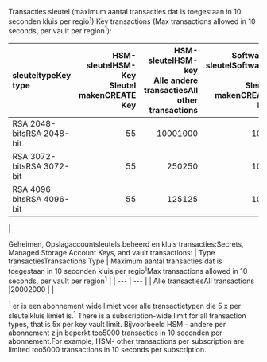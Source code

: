 <span data-ttu-id="880fe-101">Transacties sleutel (maximum aantal transacties dat is toegestaan in 10 seconden kluis per regio<sup>1</sup>):</span><span class="sxs-lookup"><span data-stu-id="880fe-101">Key transactions (Max transactions allowed in 10 seconds, per vault per region<sup>1</sup>):</span></span>

|<span data-ttu-id="880fe-102">sleuteltype</span><span class="sxs-lookup"><span data-stu-id="880fe-102">Key type</span></span>|<span data-ttu-id="880fe-103">HSM-sleutel</span><span class="sxs-lookup"><span data-stu-id="880fe-103">HSM-Key</span></span><br><span data-ttu-id="880fe-104">Sleutel maken</span><span class="sxs-lookup"><span data-stu-id="880fe-104">CREATE Key</span></span>|<span data-ttu-id="880fe-105">HSM-sleutel</span><span class="sxs-lookup"><span data-stu-id="880fe-105">HSM-key</span></span><br><span data-ttu-id="880fe-106">Alle andere transacties</span><span class="sxs-lookup"><span data-stu-id="880fe-106">All other transactions</span></span>|<span data-ttu-id="880fe-107">Software-sleutel</span><span class="sxs-lookup"><span data-stu-id="880fe-107">Software-key</span></span><br><span data-ttu-id="880fe-108">Sleutel maken</span><span class="sxs-lookup"><span data-stu-id="880fe-108">CREATE Key</span></span>|<span data-ttu-id="880fe-109">Software-sleutel</span><span class="sxs-lookup"><span data-stu-id="880fe-109">Software-key</span></span><br><span data-ttu-id="880fe-110">Alle andere transacties</span><span class="sxs-lookup"><span data-stu-id="880fe-110">All other transactions</span></span>|
|:---|---:|---:|---:|---:|
|<span data-ttu-id="880fe-111">RSA 2048-bits</span><span class="sxs-lookup"><span data-stu-id="880fe-111">RSA 2048-bit</span></span>|<span data-ttu-id="880fe-112">5</span><span class="sxs-lookup"><span data-stu-id="880fe-112">5</span></span>|<span data-ttu-id="880fe-113">1000</span><span class="sxs-lookup"><span data-stu-id="880fe-113">1000</span></span>|<span data-ttu-id="880fe-114">10</span><span class="sxs-lookup"><span data-stu-id="880fe-114">10</span></span>|<span data-ttu-id="880fe-115">2000</span><span class="sxs-lookup"><span data-stu-id="880fe-115">2000</span></span>|
|<span data-ttu-id="880fe-116">RSA 3072-bits</span><span class="sxs-lookup"><span data-stu-id="880fe-116">RSA 3072-bit</span></span>|<span data-ttu-id="880fe-117">5</span><span class="sxs-lookup"><span data-stu-id="880fe-117">5</span></span>|<span data-ttu-id="880fe-118">250</span><span class="sxs-lookup"><span data-stu-id="880fe-118">250</span></span>|<span data-ttu-id="880fe-119">10</span><span class="sxs-lookup"><span data-stu-id="880fe-119">10</span></span>|<span data-ttu-id="880fe-120">500</span><span class="sxs-lookup"><span data-stu-id="880fe-120">500</span></span>|
|<span data-ttu-id="880fe-121">RSA 4096 bits</span><span class="sxs-lookup"><span data-stu-id="880fe-121">RSA 4096-bit</span></span>|<span data-ttu-id="880fe-122">5</span><span class="sxs-lookup"><span data-stu-id="880fe-122">5</span></span>|<span data-ttu-id="880fe-123">125</span><span class="sxs-lookup"><span data-stu-id="880fe-123">125</span></span>|<span data-ttu-id="880fe-124">10</span><span class="sxs-lookup"><span data-stu-id="880fe-124">10</span></span>|<span data-ttu-id="880fe-125">250</span><span class="sxs-lookup"><span data-stu-id="880fe-125">250</span></span>|
|

<span data-ttu-id="880fe-126">Geheimen, Opslagaccountsleutels beheerd en kluis transacties:</span><span class="sxs-lookup"><span data-stu-id="880fe-126">Secrets, Managed Storage Account Keys, and vault transactions:</span></span>
| <span data-ttu-id="880fe-127">Type transacties</span><span class="sxs-lookup"><span data-stu-id="880fe-127">Transactions Type</span></span> | <span data-ttu-id="880fe-128">Maximum aantal transacties dat is toegestaan in 10 seconden kluis per regio<sup>1</sup></span><span class="sxs-lookup"><span data-stu-id="880fe-128">Max transactions allowed in 10 seconds, per vault per region<sup>1</sup></span></span> |
| --- | --- |
| <span data-ttu-id="880fe-129">Alle transacties</span><span class="sxs-lookup"><span data-stu-id="880fe-129">All transactions</span></span> |<span data-ttu-id="880fe-130">2000</span><span class="sxs-lookup"><span data-stu-id="880fe-130">2000</span></span> |
|

<span data-ttu-id="880fe-131"><sup>1</sup> er is een abonnement wide limiet voor alle transactietypen die 5 x per sleutelkluis limiet is.</span><span class="sxs-lookup"><span data-stu-id="880fe-131"><sup>1</sup> There is a subscription-wide limit for all transaction types, that is 5x per key vault limit.</span></span> <span data-ttu-id="880fe-132">Bijvoorbeeld HSM - andere per abonnement zijn beperkt too5000 transacties in 10 seconden per abonnement.</span><span class="sxs-lookup"><span data-stu-id="880fe-132">For example, HSM- other transactions per subscription are limited too5000 transactions in 10 seconds per subscription.</span></span>
